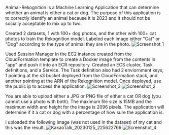 Animal-Rekognition is a Machine Learning Application that can determine whether an animal is either a cat or dog. The purpose of this application is to correctly identify an animal because it is 2023 and it should not be socially acceptable to mix up to two. 

Created 2 datasets, 1 with 100+ dog photos, and the other with 100+ cat photos to train the Rekognition model. Labeled each image either "Cat" or "Dog" according to the type of animal they are in the photo. 
![Screenshot_1](https://user-images.githubusercontent.com/109190196/214764547-3f8b1428-fe96-4152-9b38-3bb452252782.jpg)

Used Session Manager in the EC2 instance created from the CloudFormation template to create a Docker image from the contents in "app" and push it into an ECR repository. Created an ECS cluster, Task definitions, and a Service. The Task definition also had 2 enviornment keys, 1 pointing at the s3 bucket deployed from the CloudFormation stack, and another pointing at the ARN of the Rekognition model. Once deployed, use the public ip to access the application.
![Screenshot_3](https://user-images.githubusercontent.com/109190196/214764998-e7bf611e-c146-4b05-ac36-3dd0510866bd.jpg)
![Screenshot_2](https://user-images.githubusercontent.com/109190196/214765008-77cdb664-1981-4a2c-a8db-22a9d18cc71c.jpg)

You are able to upload either a JPG or PNG file of either a cat OR dog (you cannot use a photo with both). The maximum file size is 15MB and the maximum width and height for the image is 2096 pixels. The application will determine if it a cat or dog with a percentage of how sure the application is.

I uploaded the following image (was not used in the dataset) of my cat and this was the result.
![KakaoTalk_20230125_225622769](https://user-images.githubusercontent.com/109190196/214765198-66db298c-8a5f-42a6-92f9-61f1ae6267d7.jpg)
![Screenshot_4](https://user-images.githubusercontent.com/109190196/214765208-162f8c64-9b1b-4353-9e1b-c0afa0f21100.jpg)
